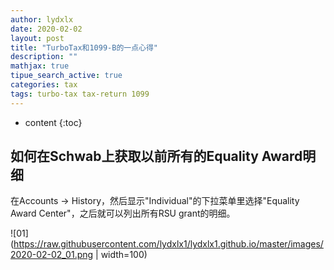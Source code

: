 ```yaml
---
author: lydxlx
date: 2020-02-02
layout: post
title: "TurboTax和1099-B的一点心得"
description: ""
mathjax: true
tipue_search_active: true
categories: tax
tags: turbo-tax tax-return 1099
---
```


* content
{:toc}

## 如何在Schwab上获取以前所有的Equality Award明细
在Accounts -> History，然后显示"Individual"的下拉菜单里选择"Equality Award Center"，之后就可以列出所有RSU grant的明细。

![01](https://raw.githubusercontent.com/lydxlx1/lydxlx1.github.io/master/images/2020-02-02_01.png | width=100)
